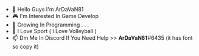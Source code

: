 - 👋 Hello Guys I'm ArDaVaN81
- 🎮 I'm Interested In Game Develop
- 🌱 Growing In Programming . . . 
- 🏐 I Love Sport ( I Love Volleyball )
- 📫 Dm Me In Discord If You Need Help >> 𝐀𝐫𝐃𝐚𝐕𝐚𝐍𝟖𝟏#6435  (it has font so copy it)

<!---
ardavan8102/ardavan8102 is a ✨ special ✨ repository because its `README.md` (this file) appears on your GitHub profile.
You can click the Preview link to take a look at your changes.
--->
